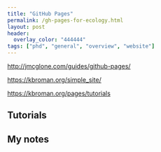 ```yaml
---
title: "GitHub Pages"
permalink: /gh-pages-for-ecology.html
layout: post 
header:
  overlay_color: "444444"
tags: ["phd", "general", "overview", "website"]
---
```


http://jmcglone.com/guides/github-pages/

https://kbroman.org/simple_site/

https://kbroman.org/pages/tutorials

## Tutorials

## My notes